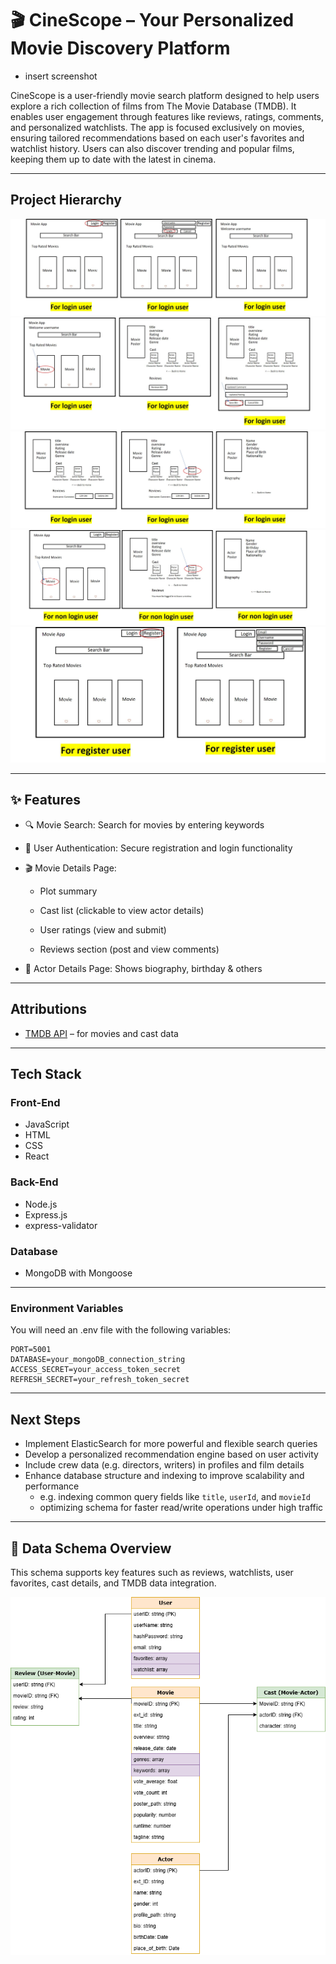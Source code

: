 # 🎬 CineScope – Your Personalized Movie Discovery Platform

- insert screenshot

CineScope is a user-friendly movie search platform designed to help users explore a rich collection of films from The Movie Database (TMDB). It enables user engagement through features like reviews, ratings, comments, and personalized watchlists. The app is focused exclusively on movies, ensuring tailored recommendations based on each user's favorites and watchlist history. Users can also discover trending and popular films, keeping them up to date with the latest in cinema.

---

## Project Hierarchy

![Hierarchy Screenshot](./README-img/Picture1.jpg)
![Hierarchy Screenshot](./README-img/Picture2.jpg)
![Hierarchy Screenshot](./README-img/Picture3.jpg)
![Hierarchy Screenshot](./README-img/Picture4.jpg)
![Hierarchy Screenshot](./README-img/Picture5.jpg)

---

## ✨ Features

- 🔍 Movie Search: Search for movies by entering keywords

- 🔐 User Authentication: Secure registration and login functionality

- 🎬 Movie Details Page:

  - Plot summary

  - Cast list (clickable to view actor details)

  - User ratings (view and submit)

  - Reviews section (post and view comments)

- 👤 Actor Details Page: Shows biography, birthday & others

---

## Attributions

- [TMDB API](https://www.themoviedb.org/documentation/api) – for movies and cast data

---

## Tech Stack

### Front-End

- JavaScript
- HTML
- CSS
- React

### Back-End

- Node.js
- Express.js
- express-validator

### Database

- MongoDB with Mongoose

---

### Environment Variables

You will need an .env file with the following variables:

```plaintext
PORT=5001
DATABASE=your_mongoDB_connection_string
ACCESS_SECRET=your_access_token_secret
REFRESH_SECRET=your_refresh_token_secret
```

---

## Next Steps

- Implement ElasticSearch for more powerful and flexible search queries
- Develop a personalized recommendation engine based on user activity
- Include crew data (e.g. directors, writers) in profiles and film details
- Enhance database structure and indexing to improve scalability and performance
  - e.g. indexing common query fields like `title`, `userId`, and `movieId`
  - optimizing schema for faster read/write operations under high traffic

---

## 🧩 Data Schema Overview

This schema supports key features such as reviews, watchlists, user favorites, cast details, and TMDB data integration.

![Data Schema](./documentation/movies_app.png)
